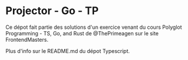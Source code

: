 # Projector - Go - TP

Ce dépot fait partie des solutions d'un exercice venant du cours Polyglot Programming - TS, Go, and Rust de @ThePrimeagen sur le site FrontendMasters.

Plus d'info sur le README.md du dépot Typescript.
